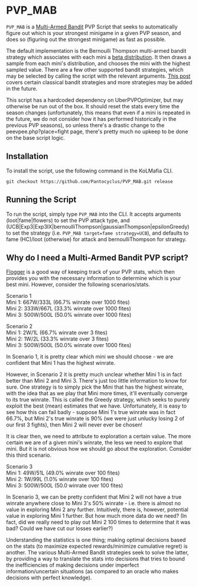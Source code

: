 # PVP_MAB

`PVP_MAB` is a [Multi-Armed Bandit](https://en.wikipedia.org/wiki/Multi-armed_bandit) PVP Script that seeks to automatically figure out which is your strongest minigame in a given PVP season, and does so (figuring out the strongest minigame) as fast as possible.

The default implementation is the Bernoulli Thompson multi-armed bandit strategy which associates with each mini a [beta distribution](https://en.wikipedia.org/wiki/Beta_distribution). It then draws a sample from each mini's distribution, and chooses the mini with the highest sampled value. There are a few other supported bandit strategies, which may be selected by calling the script with the relevant arguments. [This post](https://lilianweng.github.io/posts/2018-01-23-multi-armed-bandit/) covers certain classical bandit strategies and more strategies may be added in the future.

This script has a hardcoded dependency on UberPVPOptimizer, but may otherwise be run out of the box. It should reset the stats every time the season changes (unfortunately, this means that even if a mini is repeated in the future, we do not consider how it has performed historically in the previous PVP seasons), so unless there's a drastic change to the peevpee.php?place=fight page, there's pretty much no upkeep to be done on the base script logic.

## Installation

To install the script, use the following command in the KoLMafia CLI.

```text
git checkout https://github.com/Pantocyclus/PVP_MAB.git release
```

## Running the Script

To run the script, simply type `PVP_MAB` into the CLI. It accepts arguments (loot|fame|flowers) to set the PVP attack type, and (UCB|Exp3|Exp3IX|bernoulliThompson|gaussianThompson|epsilonGreedy) to set the strategy (i.e. `PVP_MAB target=fame strategy=UCB`), and defaults to fame (HC)/loot (otherwise) for attack and bernoulliThompson for strategy.

## Why do I need a Multi-Armed Bandit PVP script?

[Flogger](https://github.com/DamianDominoDavis/kol-flogger) is a good way of keeping track of your PVP stats, which then provides you with the necessary information to determine which is your best mini. However, consider the following scenarios/stats.

Scenario 1<br/>
Mini 1: 667W/333L (66.7% winrate over 1000 fites)<br/>
Mini 2: 333W/667L (33.3% winrate over 1000 fites)<br/>
Mini 3: 500W/500L (50.0% winrate over 1000 fites)<br/>

Scenario 2<br/>
Mini 1: 2W/1L (66.7% winrate over 3 fites)<br/>
Mini 2: 1W/2L (33.3% winrate over 3 fites)<br/>
Mini 3: 500W/500L (50.0% winrate over 1000 fites)<br/>

In Scenario 1, it is pretty clear which mini we should choose - we are confident that Mini 1 has the highest winrate.

However, in Scenario 2 it is pretty much unclear whether Mini 1 is in fact better than Mini 2 and Mini 3. There's just too little information to know for sure. One strategy is to simply pick the Mini that has the highest winrate, with the idea that as we play that Mini more times, it'll eventually converge to its true winrate. This is called the Greedy strategy, which seeks to purely exploit the best (mean) estimates that we have. Unfortunately, it is easy to see how this can fail badly - suppose Mini 1's true winrate was in fact 66.7%, but Mini 2's true winrate is 90% (we were just unlucky losing 2 of our first 3 fights), then Mini 2 will never ever be chosen!

It is clear then, we need to attribute to exploration a certain value. The more certain we are of a given mini's winrate, the less we need to explore that mini. But it is not obvious how we should go about the exploration. Consider this third scenario.

Scenario 3<br/>
Mini 1: 49W/51L (49.0% winrate over 100 fites)<br/>
Mini 2: 1W/99L (1.0% winrate over 100 fites)<br/>
Mini 3: 500W/500L (50.0 winrate over 100 fites)<br/>

In Scenario 3, we can be pretty confident that Mini 2 will not have a true winrate anywhere close to Mini 3's 50% winrate - i.e. there is almost no value in exploring Mini 2 any further. Intuitively, there is, however, potential value in exploring Mini 1 further. But how much more data do we need? (In fact, did we really need to play out Mini 2 100 times to determine that it was bad? Could we have cut our losses earlier?)

Understanding the statistics is one thing; making optimal decisions based on the stats (to maximize expected rewards/minimize cumulative regret) is another. The various Multi-Armed Bandit strategies seek to solve the latter, by providing a way to translate the stats into decisions that tries to bound the inefficiencies of making decisions under imperfect information/uncertain situations (as compared to an oracle who makes decisions with perfect knowledge).
